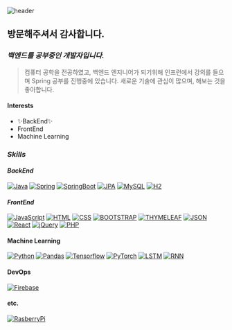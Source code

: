 ![header](https://capsule-render.vercel.app/api?type=waving&color=auto&height=300&section=header&text=진웅%20Repository&fontSize=90)


## 방문해주셔서 감사합니다.

### _백엔드를 공부중인 개발자입니다._

>컴퓨터 공학을 전공하였고, 백엔드 엔지니어가 되기위해
>인프런에서 강의를 들으며 Spring 공부를 진행중에 있습니다.
>새로운 기술에 관심이 많으며, 해보는 것을 좋아합니다.



#### Interests

- ✨BackEnd✨
- FrontEnd
- Machine Learning



### _*Skills*_

#### _BackEnd_

[![Java](https://img.shields.io/badge/Java-05959F?style=flat-square&logo=Java&logoColor=white)](https://github.com/Woongi9/Algorythm_)
[![Spring](https://img.shields.io/badge/Spring-05959F?style=flat-square&logo=Spring&logoColor=white)](https://github.com/Woongi9/springmvc_practice)
[![SpringBoot](https://img.shields.io/badge/SpringBoot-05959F?style=flat-square&logo=SpringBoot&logoColor=white)](https://github.com/Woongi9/springmvc_practice)
[![JPA](https://img.shields.io/badge/JPA-05959F?style=flat-square&logo=JPA&logoColor=white)](https://github.com/Woongi9/springmvc_practice)
[![MySQL](https://img.shields.io/badge/MySQL-05959F?style=flat-square&logo=MySQL&logoColor=white)](https://github.com/Woongi9/DB_React-Project)
[![H2](https://img.shields.io/badge/H2-05959F?style=flat-square&logo=H2&logoColor=white)](https://github.com/Woongi9/springmvc_practice)


#### _FrontEnd_

[![JavaScript](https://img.shields.io/badge/JavaScript-F5909F?style=flat-square&logo=JavaScript&logoColor=white)](https://github.com/Woongi9/DB_React-Project)
[![HTML](https://img.shields.io/badge/HTML-F5909F?style=flat-square&logo=HTML&logoColor=white)](https://github.com/Woongi9/DB_React-Project)
[![CSS](https://img.shields.io/badge/CSS-F5909F?style=flat-square&logo=CSS&logoColor=white)](https://github.com/Woongi9/DB_React-Project)
[![BOOTSTRAP](https://img.shields.io/badge/BOOTSTRAP-F5909F?style=flat-square&logo=BOOTSTRAP&logoColor=white)](https://github.com/Woongi9/springmvc_practice)
[![THYMELEAF](https://img.shields.io/badge/THYMELEAF-F5909F?style=flat-square&logo=THYMELEAF&logoColor=white)](https://github.com/Woongi9/springmvc_practice)
[![JSON](https://img.shields.io/badge/JSON-F5909F?style=flat-square&logo=JSON&logoColor=white)](https://github.com/Woongi9/DB_React-Project)
[![React](https://img.shields.io/badge/React-F5909F?style=flat-square&logo=React&logoColor=white)](https://github.com/Woongi9/DB_React-Project)
[![jQuery](https://img.shields.io/badge/jQuery-F5909F?style=flat-square&logo=jQuery&logoColor=white)](https://github.com/Woongi9/DB_React-Project)
[![PHP](https://img.shields.io/badge/PHP-F5909F?style=flat-square&logo=PHP&logoColor=white)](https://github.com/Woongi9/DB_React-Project)


#### Machine Learning

[![Python](https://img.shields.io/badge/Python-0F5F90?style=flat-square&logo=Python&logoColor=white)](https://github.com/Woongi9/autoencoder_intruder_detection)
[![Pandas](https://img.shields.io/badge/Pandas-0F5F90?style=flat-square&logo=Pandas&logoColor=white)](https://github.com/Woongi9/autoencoder_intruder_detection)
[![Tensorflow](https://img.shields.io/badge/Tensorflow-0F5F90?style=flat-square&logo=Tensorflow&logoColor=white)](https://github.com/Woongi9/autoencoder_intruder_detection)
[![PyTorch](https://img.shields.io/badge/PyTorch-0F5F90?style=flat-square&logo=PyTorch&logoColor=white)](https://github.com/Woongi9/machine_translation)
[![LSTM](https://img.shields.io/badge/LSTM-0F5F90?style=flat-square&logo=LSTM&logoColor=white)](https://github.com/Woongi9/autoencoder_intruder_detection)
[![RNN](https://img.shields.io/badge/RNN-0F5F90?style=flat-square&logo=RNN&logoColor=white)](https://github.com/Woongi9/machine_translation)


#### DevOps
[![Firebase](https://img.shields.io/badge/Firebase-9F9590?style=flat-square&logo=Firebase&logoColor=white)](https://github.com/Woongi9/autoencoder_intruder_detection)


#### etc.
[![RasberryPi](https://img.shields.io/badge/RasberryPi-9F9590?style=flat-square&logo=RasberryPi&logoColor=white)](https://github.com/Woongi9/autoencoder_intruder_detection)

